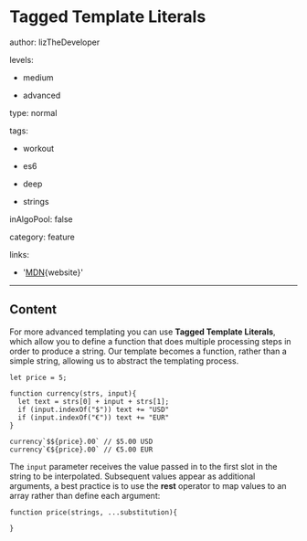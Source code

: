 # Tagged Template Literals
author: lizTheDeveloper

levels:

  - medium

  - advanced

type: normal

tags:

  - workout

  - es6

  - deep

  - strings

inAlgoPool: false

category: feature

links:

  - '[MDN](https://developer.mozilla.org/en-US/docs/Web/JavaScript/Reference/Template_literals){website}'

---
## Content

For more advanced templating you can use **Tagged Template Literals**, which allow you to define a function that does multiple processing steps in order to produce a string. Our template becomes a function, rather than a simple string, allowing us to abstract the templating process.

```
let price = 5;

function currency(strs, input){
  let text = strs[0] + input + strs[1];
  if (input.indexOf("$")) text += "USD"
  if (input.indexOf("€")) text += "EUR"
}

currency`$${price}.00` // $5.00 USD
currency`€${price}.00` // €5.00 EUR
```

The `input` parameter receives the value passed in to the first slot in the string to be interpolated. Subsequent values appear as additional arguments, a best practice is to use the **rest** operator to map values to an array rather than define each argument:

```
function price(strings, ...substitution){

}
```
